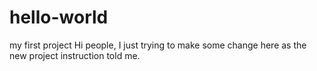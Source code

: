 # hello-world
my first project
Hi people, 
I just trying to make some change here as the new project instruction told me. 
